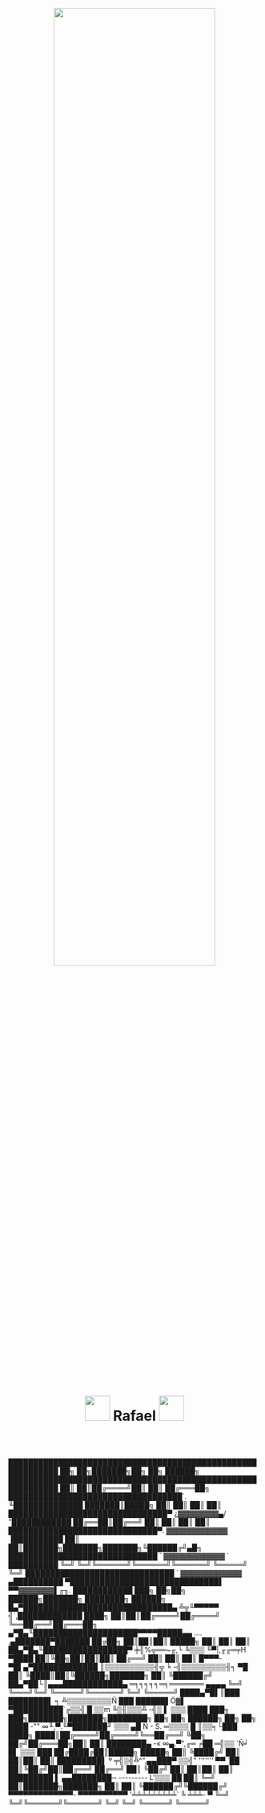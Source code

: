 <p align="center">
<img src="https://user-images.githubusercontent.com/74038190/225813708-98b745f2-7d22-48cf-9150-083f1b00d6c9.gif" width="80%" height="70%">
</p>



<h1 align="center"> 
  <img src="https://raw.githubusercontent.com/Tarikul-Islam-Anik/Animated-Fluent-Emojis/master/Emojis/Smilies/Weary%20Cat.png" width="50" height="50">
  Rafael 
  <img src="https://raw.githubusercontent.com/Tarikul-Islam-Anik/Animated-Fluent-Emojis/master/Emojis/Smilies/Crying%20Cat.png" width="50" height="50"> 
</h1> 

<!--
**rafa-04102000/rafa-04102000** is a ✨ _special_ ✨ repository because its `README.md` (this file) appears on your GitHub profile.

Here are some ideas to get you started:

- 🔭 I’m currently working on ...
- 🌱 I’m currently learning ...
- 👯 I’m looking to collaborate on ...
- 🤔 I’m looking for help with ...
- 💬 Ask me about ...
- 📫 How to reach me: ...
- 😄 Pronouns: ...
- ⚡ Fun fact: ...
-->
<br></br>

<p>
████████████████████████████████████████████████████████████  ██╗  ██╗███████╗██╗     ██╗      ██████╗
████████████████████████████████████████████████████████████  ██║  ██║██╔════╝██║     ██║     ██╔═══██╗
███████████████████████████████████`.        ╙██████████████  ███████║█████╗  ██║     ██║     ██║   ██║
████████████████████████████████▀  ¿▓▓▓▓▓▓▓▓▄/ "████████████  ██╔══██║██╔══╝  ██║     ██║     ██║   ██║
██████████████████████████████▀.  ▓▓▓▓▓▓▓▓▓▓▓▓   ▐██████████  ██║  ██║███████╗███████╗███████╗╚██████╔╝▄█╗
██████████████████████████████ `  ▓▓▓▓▓▓▓▓▓▓▓▓  ` ██████████  ╚═╝  ╚═╝╚══════╝╚══════╝╚══════╝ ╚═════╝ ╚═╝
██████████████████████████████ `  ▓▓▓▓▓▓▓▓▓▓▓▓   ▄██████████
▀██████████████████████████████▌  ▀▀▓▓▓▓▓▓▓▌╓╖. ████████████  ███╗   ██╗██╗ ██████╗███████╗  ████████╗ ██████╗
█▄▀██████████████████████████████▄ ╩╦╙▀▀▀▀▀ ╣`,█████████████  ████╗  ██║██║██╔════╝██╔════╝  ╚══██╔══╝██╔═══██╗
▄▀█▄╙█████████████████████▀▀▀▀█████▄▄ .... ,▄███████▀███████  ██╔██╗ ██║██║██║     █████╗       ██║   ██║   ██║
██▄▀█▄╙█████████████████▀  ╪╢%╦══~╓,└ ╚▒▒▒ ╙▀|,╓╓═╤H   ▀████  ██║╚██╗██║██║██║     ██╔══╝       ██║   ██║   ██║
█▀▀▀-▀█▌▄▀█████████████   ║▒▒▒▒▒▒▒▒▒▒╢╦ ╘ -╣▒▒▒▒▒▒▒▒▒╢╕   ▀█  ██║ ╚████║██║╚██████╗███████╗     ██║   ╚██████╔╝
██▄▀██└║▄▄▄████████████▄          ═╕╕╕╕╕═╕═══════       ▄▄▄▄  ╚═╝  ╚═══╝╚═╝ ╚═════╝╚══════╝     ╚═╝    ╚═════╝
████▄▀█▌║███  ████████▌         ╕   ╩▒▒▒▒▒▒▒▒▒Ñ          ███
██████▌Ö▓▌   ▀██████████`╔▒▒╣ █ ▒▒m   ╚▒╢▒▒▒╩ -╣▒ ▌ ▒▒▒ ████  ███╗   ███╗███████╗███████╗████████╗  ██╗   ██╗ ██████╗ ██╗   ██╗
████ -"" ∞╙,▀.╙▀███████╜ ▒▒▒ ▄█ Ñ   -   S.  ═▒▒▒▒ █ ║▒▒╕└███  ████╗ ████║██╔════╝██╔════╝╚══██╔══╝  ╚██╗ ██╔╝██╔═══██╗██║   ██║
████████▄ -«   ∞▄.▀",╓═     ╒██   ═╣▒▒ `Ñ╛        █▌ ▒▒▒ ███  ██╔████╔██║█████╗  █████╗     ██║      ╚████╔╝ ██║   ██║██║   ██║
█████████▌ º     ╤╣▒╣╩^",▄▄███▀  ▒▒╣"     ''''''' ▀▀     `██  ██║╚██╔╝██║██╔══╝  ██╔══╝     ██║       ╚██╔╝  ██║   ██║██║   ██║
█████████  ▌       ▄▄████████─         ---------    L'▒▒▒ ██  ██║ ╚═╝ ██║███████╗███████╗   ██║        ██║   ╚██████╔╝╚██████╔╝
▀▀▀▀▀▀▀▀▀▀▀▀▀-     ▀▀▀▀▀▀▀▀▀▀       '╧╧╧╧╧╧╧╧╧`     ╚ ╧╧╧- ▀  ╚═╝     ╚═╝╚══════╝╚══════╝   ╚═╝        ╚═╝    ╚═════╝  ╚═════╝
</p>


